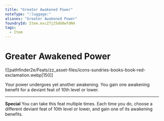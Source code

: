 ```yaml
---
title: "Greater Awakened Power"
noteType: ":luggage:"
aliases: "Greater Awakened Power"
foundryId: Item.excZ7j25dG0wfdN4
tags:
  - Item
---
```


# Greater Awakened Power
![[pathfinder2e/Feats/zz_asset-files/icons-sundries-books-book-red-exclamation.webp|150]]

Your power undergoes yet another awakening. You gain one awakening benefit for a deviant feat of 10th level or lower.

* * *

**Special** You can take this feat multiple times. Each time you do, choose a different deviant feat of 10th level or lower, and gain one of its awakening benefits.
